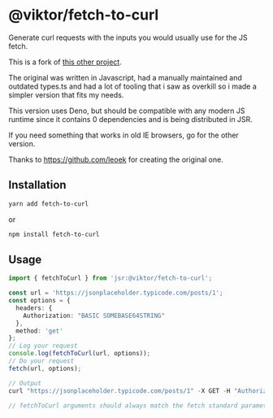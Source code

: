 # @viktor/fetch-to-curl

Generate curl requests with the inputs you would usually use for the JS fetch.

This is a fork of [this other project](https://github.com/leoek/fetch-to-curl).

The original was written in Javascript, had a manually maintained and outdated
types.ts and had a lot of tooling that i saw as overkill so i made a simpler
version that fits my needs.

This version uses Deno, but should be compatible with any modern JS runtime
since it contains 0 dependencies and is being distributed in JSR.

If you need something that works in old IE browsers, go for the other version.

Thanks to https://github.com/leoek for creating the original one.

## Installation

```sh
yarn add fetch-to-curl
```

or

```sh
npm install fetch-to-curl
```

## Usage

```ts
import { fetchToCurl } from 'jsr:@viktor/fetch-to-curl';

const url = 'https://jsonplaceholder.typicode.com/posts/1';
const options = {
  headers: {
    Authorization: "BASIC SOMEBASE64STRING"
  },
  method: 'get'
};
// Log your request
console.log(fetchToCurl(url, options));
// Do your request
fetch(url, options);

// Output
curl "https://jsonplaceholder.typicode.com/posts/1" -X GET -H "Authorization: BASIC SOMEBASE64STRING"

// fetchToCurl arguments should always match the fetch standard parameters.
```
